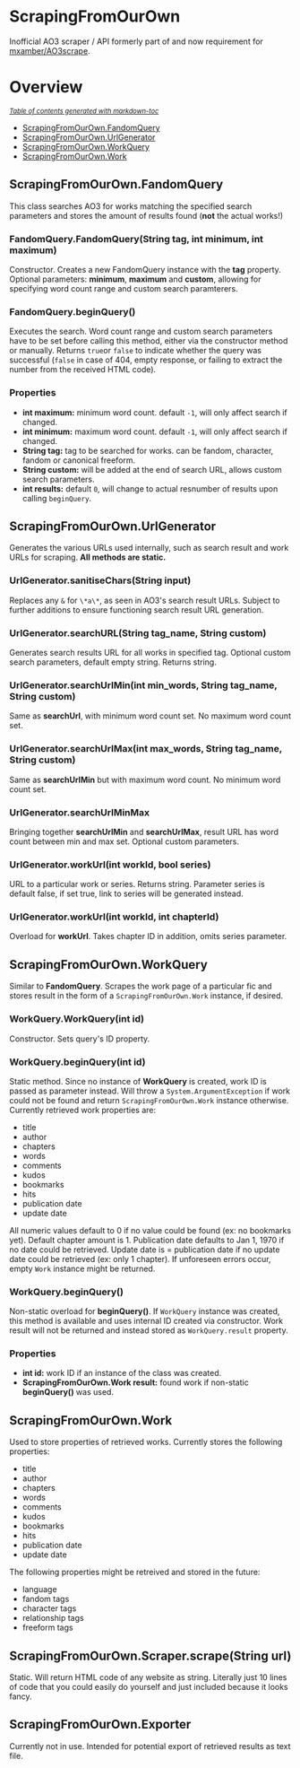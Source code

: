 # ScrapingFromOurOwn
Inofficial AO3 scraper / API formerly part of and now requirement for [mxamber/AO3scrape](https://github.com/mxamber/AO3scrape).

# Overview

<small><i><a href='http://ecotrust-canada.github.io/markdown-toc/'>Table of contents generated with markdown-toc</a></i></small>

  * [ScrapingFromOurOwn.FandomQuery](#scrapingfromourownfandomquery)
  * [ScrapingFromOurOwn.UrlGenerator](#scrapingfromourownurlgenerator)
  * [ScrapingFromOurOwn.WorkQuery](#scrapingfromourownworkquery)
  * [ScrapingFromOurOwn.Work](#scrapingfromourownwork)


## ScrapingFromOurOwn.FandomQuery

This class searches AO3 for works matching the specified search parameters and stores the amount of results found (**not** the actual works!)

### FandomQuery.FandomQuery(String tag, int minimum, int maximum)

Constructor. Creates a new FandomQuery instance with the **tag** property. Optional parameters: **minimum**, **maximum** and **custom**, allowing for specifying word count range and custom search paramterers.

### FandomQuery.beginQuery()

Executes the search. Word count range and custom search parameters have to be set before calling this method, either via the constructor method or manually. Returns `true`or `false` to indicate whether the query was successful (`false` in case of 404, empty response, or failing to extract the number from the received HTML code).

### Properties

* **int maximum:** minimum word count. default `-1`, will only affect search if changed.
* **int minimum:** maximum word count. default `-1`, will only affect search if changed.
* **String tag:** tag to be searched for works. can be fandom, character, fandom or canonical freeform.
* **String custom:** will be added at the end of search URL, allows custom search parameters.
* **int results:** default `0`, will change to actual resnumber of results upon calling `beginQuery`.

## ScrapingFromOurOwn.UrlGenerator

Generates the various URLs used internally, such as search result and work URLs for scraping. **All methods are static.**

### UrlGenerator.sanitiseChars(String input)

Replaces any `&` for `\*a\*`, as seen in AO3's search result URLs. Subject to further additions to ensure functioning search result URL generation.

### UrlGenerator.searchURL(String tag_name, String custom)

Generates search results URL for all works in specified tag. Optional custom search parameters, default empty string. Returns string.

### UrlGenerator.searchUrlMin(int min_words, String tag_name, String custom)

Same as **searchUrl**, with minimum word count set. No maximum word count set.

### UrlGenerator.searchUrlMax(int max_words, String tag_name, String custom)

Same as **searchUrlMin** but with maximum word count. No minimum word count set.

### UrlGenerator.searchUrlMinMax

Bringing together **searchUrlMin** and **searchUrlMax**, result URL has word count between min and max set. Optional custom parameters.

### UrlGenerator.workUrl(int workId, bool series)

URL to a particular work or series. Returns string. Parameter series is default false, if set true, link to series will be generated instead.

### UrlGenerator.workUrl(int workId, int chapterId)

Overload for **workUrl**. Takes chapter ID in addition, omits series parameter.

## ScrapingFromOurOwn.WorkQuery

Similar to **FandomQuery**. Scrapes the work page of a particular fic and stores result in the form of a `ScrapingFromOurOwn.Work` instance, if desired.

### WorkQuery.WorkQuery(int id)

Constructor. Sets query's ID property.

### WorkQuery.beginQuery(int id)

Static method. Since no instance of **WorkQuery** is created, work ID is passed as parameter instead. Will throw a `System.ArgumentException` if work could not be found and return `ScrapingFromOurOwn.Work` instance otherwise. Currently retrieved work properties are:

* title
* author
* chapters
* words
* comments
* kudos
* bookmarks
* hits
* publication date
* update date

All numeric values default to 0 if no value could be found (ex: no bookmarks yet). Default chapter amount is 1. Publication date defaults to Jan 1, 1970 if no date could be retrieved. Update date is = publication date if no update date could be retrieved (ex: only 1 chapter). If unforeseen errors occur, empty `Work` instance might be returned.

### WorkQuery.beginQuery()

Non-static overload for **beginQuery()**. If `WorkQuery` instance was created, this method is available and uses internal ID created via constructor. Work result will not be returned and instead stored as `WorkQuery.result` property.

### Properties

* **int id:** work ID if an instance of the class was created.
* **ScrapingFromOurOwn.Work result:** found work if non-static **beginQuery()** was used.

## ScrapingFromOurOwn.Work

Used to store properties of retrieved works. Currently stores the following properties:

* title
* author
* chapters
* words
* comments
* kudos
* bookmarks
* hits
* publication date
* update date

The following properties might be retreived and stored in the future:

* language
* fandom tags
* character tags
* relationship tags
* freeform tags
## ScrapingFromOurOwn.Scraper.scrape(String url)

Static. Will return HTML code of any website as string. Literally just 10 lines of code that you could easily do yourself and just included because it looks fancy.

## ScrapingFromOurOwn.Exporter

Currently not in use. Intended for potential export of retrieved results as text file.
